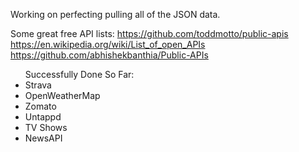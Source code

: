 Working on perfecting pulling all of the JSON data.

Some great free API lists:
https://github.com/toddmotto/public-apis
https://en.wikipedia.org/wiki/List_of_open_APIs
https://github.com/abhishekbanthia/Public-APIs

<ul> Successfully Done So Far:
<li>Strava</li>
<li>OpenWeatherMap</li>
<li>Zomato</li>
<li>Untappd</li>
<li>TV Shows</li>
<li>NewsAPI</li>
</ul>

